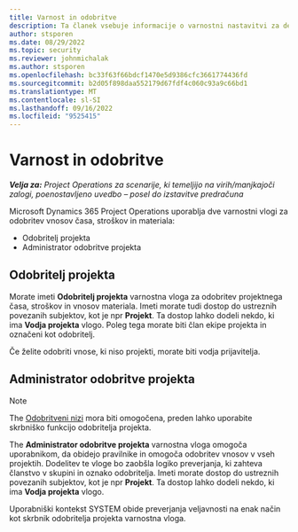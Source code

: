 ```yaml
---
title: Varnost in odobritve
description: Ta članek vsebuje informacije o varnostni nastavitvi za delo z odobritvami v Microsoftu Dynamics 365 Project Operations.
author: stsporen
ms.date: 08/29/2022
ms.topic: security
ms.reviewer: johnmichalak
ms.author: stsporen
ms.openlocfilehash: bc33f63f66bdcf1470e5d9386cfc3661774436fd
ms.sourcegitcommit: b2d05f898daa552179d67fdf4c060c93a9c66bd1
ms.translationtype: MT
ms.contentlocale: sl-SI
ms.lasthandoff: 09/16/2022
ms.locfileid: "9525415"
---
```

# <a name="security-and-approvals"></a>Varnost in odobritve

_**Velja za:** Project Operations za scenarije, ki temeljijo na virih/manjkajoči zalogi, poenostavljeno uvedbo – posel do izstavitve predračuna_

Microsoft Dynamics 365 Project Operations uporablja dve varnostni vlogi za odobritev vnosov časa, stroškov in materiala:

- Odobritelj projekta
- Administrator odobritve projekta

## <a name="project-approver"></a>Odobritelj projekta

Morate imeti **Odobritelj projekta** varnostna vloga za odobritev projektnega časa, stroškov in vnosov materiala. Imeti morate tudi dostop do ustreznih povezanih subjektov, kot je npr **Projekt**. Ta dostop lahko dodeli nekdo, ki ima **Vodja projekta** vlogo. Poleg tega morate biti član ekipe projekta in označeni kot odobritelj.

Če želite odobriti vnose, ki niso projekti, morate biti vodja prijavitelja.

## <a name="project-approver-admin"></a>Administrator odobritve projekta

> [!NOTE]
> The [Odobritveni nizi](approval-sets.md) mora biti omogočena, preden lahko uporabite skrbniško funkcijo odobritelja projekta.

The **Administrator odobritve projekta** varnostna vloga omogoča uporabnikom, da obidejo pravilnike in omogoča odobritev vnosov v vseh projektih. Dodelitev te vloge bo zaobšla logiko preverjanja, ki zahteva članstvo v skupini in oznako odobritelja. Imeti morate dostop do ustreznih povezanih subjektov, kot je npr **Projekt**. Ta dostop lahko dodeli nekdo, ki ima **Vodja projekta** vlogo.

Uporabniški kontekst SYSTEM obide preverjanja veljavnosti na enak način kot skrbnik odobritelja projekta varnostna vloga.
